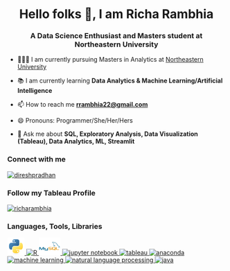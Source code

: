 <h1 align="center">Hello folks 👋, I am Richa Rambhia </h1>
<h3 align="center">A Data Science Enthusiast and Masters student at Northeastern University</h3>


- 👨🏽‍🎓 I am currently pursuing Masters in Analytics at [Northeastern University](https://www.northeastern.edu/)

- 📚 I am currently learning **Data Analytics & Machine Learning/Artificial Intelligence**

- 📫 How to reach me **rrambhia22@gmail.com**

- 😄 Pronouns: Programmer/She/Her/Hers

- 💬 Ask me about **SQL, Exploratory Analysis, Data Visualization (Tableau), Data Analytics, ML, Streamlit**



<h3 align="left">Connect with me</h3>
<p align="left">
<a href="https://www.linkedin.com/in/richarambhia/" target="blank"><img align="center" src="https://raw.githubusercontent.com/rahuldkjain/github-profile-readme-generator/master/src/images/icons/Social/linked-in-alt.svg" alt="direshpradhan" height="30" width="40" /></a>
</p>

<h3 align="left">Follow my Tableau Profile</h3>
<p align="left"> <a href="https://public.tableau.com/app/profile/richarambhia" target="blank"><img src="https://sybyl.com/wp-content/uploads/2019/11/Tableau-Logo-for-website.jpg" alt="richarambhia"/> </a> 
</p>

<h3 align="left">Languages, Tools, Libraries</h3>
<p align="left"> 
<a href="https://www.python.org" target="_blank" rel="noreferrer"> <img src="https://raw.githubusercontent.com/devicons/devicon/master/icons/python/python-original.svg" alt="python" width="40" height="40"/> </a>  <a href="https://www.r-project.org/" target="_blank" rel="noreferrer"> <img src="https://www.r-project.org/logo/Rlogo.svg" alt="R" width="40" height="40"/> </a>  <a href="https://www.mysql.com/" target="_blank" rel="noreferrer"> <img src="https://raw.githubusercontent.com/devicons/devicon/master/icons/mysql/mysql-original-wordmark.svg" alt="mysql" width="50" height="40"/> </a>  <a href="https://jupyter.org/" target="_blank" rel="noreferrer"> <img src="https://upload.wikimedia.org/wikipedia/commons/thumb/3/38/Jupyter_logo.svg/1200px-Jupyter_logo.svg.png" alt="jupyter notebook" width="40" height="40"/> </a>  <a href="https://www.tableau.com/" target="_blank" rel="noreferrer"> <img src="https://logos-world.net/wp-content/uploads/2021/10/Tableau-Emblem.png" alt="tableau" width="50" height="40"/> </a> <a href="https://docs.anaconda.com/anaconda/navigator/" target="_blank" rel="noreferrer"> <img src="https://www.myhowtoonline.com/wp-content/uploads/2019/08/anaconda.png" alt="anaconda" width="60" height="40"/> </a> <a href="https://www.ibm.com/cloud/learn/machine-learning" target="_blank" rel="noreferrer"> <img src="https://upload.wikimedia.org/wikipedia/commons/d/d5/Hey_Machine_Learning_Logo.png" alt="machine learning" width="40" height="40"/> </a> <a href="https://www.datarobot.com/blog/what-is-natural-language-processing-introduction-to-nlp/" target="_blank" rel="noreferrer"> <img src="https://humanitarian.mit.edu/wp-content/uploads/2019/11/a13414bd9c.png" alt="natural language processing" width="60" height="40"/> </a> <a href="https://www.w3schools.com/java/" target="_blank" rel="noreferrer"> <img src="https://cdn.icon-icons.com/icons2/2699/PNG/512/java_logo_icon_168609.png" alt="java" width="50" height="40"/> </a> 
</p>

